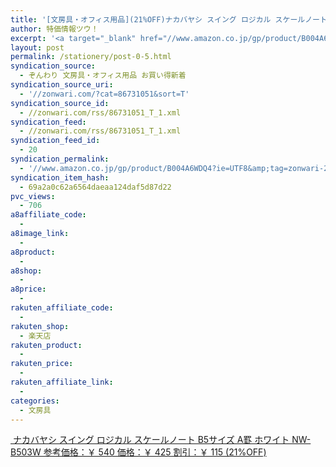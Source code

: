 ```yaml
---
title: '[文房具・オフィス用品](21%OFF)ナカバヤシ スイング ロジカル スケールノート B5サイズ A罫 ホワイト NW-B503W ￥425'
author: 特価情報ツウ！
excerpt: '<a target="_blank" href="//www.amazon.co.jp/gp/product/B004A6WDQ4?ie=UTF8&amp;tag=zonwari-22&amp;linkCode=as2&amp;camp=247&amp;creative=7399&amp;creativeASIN=B004A6WDQ4"><img src="//ecx.images-amazon.com/images/I/51uvrZqVZ9L._SL100_.jpg"><br>&#12490;&#12459;&#12496;&#12516;&#12471; &#12473;&#12452;&#12531;&#12464; &#12525;&#12472;&#12459;&#12523; &#12473;&#12465;&#12540;&#12523;&#12494;&#12540;&#12488; B5&#12469;&#12452;&#12474; A&#32619; &#12507;&#12527;&#12452;&#12488; NW-B503W<br>&#21442;&#32771;&#20385;&#26684;&#65306;&#65509; 540<br>&#20385;&#26684;&#65306;&#65509; 425<br>&#21106;&#24341;&#65306;&#65509; 115 (21%OFF)</a>'
layout: post
permalink: /stationery/post-0-5.html
syndication_source:
  - ぞんわり 文房具・オフィス用品 お買い得新着
syndication_source_uri:
  - '//zonwari.com/?cat=86731051&sort=T'
syndication_source_id:
  - //zonwari.com/rss/86731051_T_1.xml
syndication_feed:
  - //zonwari.com/rss/86731051_T_1.xml
syndication_feed_id:
  - 20
syndication_permalink:
  - '//www.amazon.co.jp/gp/product/B004A6WDQ4?ie=UTF8&amp;tag=zonwari-22&amp;linkCode=as2&amp;camp=247&amp;creative=7399&amp;creativeASIN=B004A6WDQ4'
syndication_item_hash:
  - 69a2a0c62a6564daeaa124daf5d87d22
pvc_views:
  - 706
a8affiliate_code:
  -
a8image_link:
  -
a8product:
  -
a8shop:
  -
a8price:
  -
rakuten_affiliate_code:
  -
rakuten_shop:
  - 楽天店
rakuten_product:
  -
rakuten_price:
  -
rakuten_affiliate_link:
  -
categories:
  - 文房具
---
```

[<img src='//i1.wp.com/ecx.images-amazon.com/images/I/51uvrZqVZ9L._SL150_.jpg?w=546' title="" alt="" data-recalc-dims="1" />
ナカバヤシ スイング ロジカル スケールノート B5サイズ A罫 ホワイト NW-B503W
参考価格：￥ 540
価格：￥ 425
割引：￥ 115 (21%OFF)][1]

 [1]: //www.amazon.co.jp/gp/product/B004A6WDQ4?ie=UTF8&#038;tag=tokkajohotsu-22&#038;linkCode=as2&#038;camp=247&#038;creative=7399&#038;creativeASIN=B004A6WDQ4